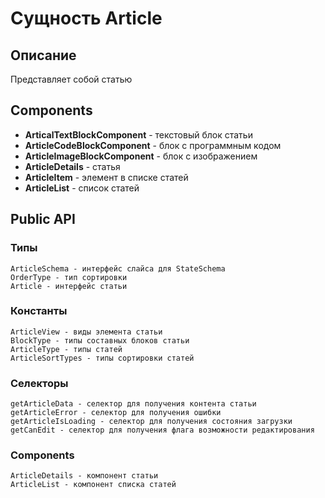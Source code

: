 # Сущность Article

## Описание
Представляет собой статью

## Components
 - **ArticalTextBlockComponent** - текстовый блок статьи
 - **ArticleCodeBlockComponent** - блок с программным кодом
 - **ArticleImageBlockComponent** - блок с изображением
 - **ArticleDetails** - статья
 - **ArticleItem** - элемент в списке статей
 - **ArticleList** - список статей

## Public API
### Типы
    ArticleSchema - интерфейс слайса для StateSchema
    OrderType - тип сортировки
    Article - интерфейс статьи
### Константы
    ArticleView - виды элемента статьи
    BlockType - типы составных блоков статьи
    ArticleType - типы статей 
    ArticleSortTypes - типы сортировки статей
### Селекторы
    getArticleData - селектор для получения контента статьи
    getArticleError - селектор для получения ошибки
    getArticleIsLoading - селектор для получения состояния загрузки
    getCanEdit - селектор для получения флага возможности редактирования
### Components
    ArticleDetails - компонент статьи
    ArticleList - компонент списка статей